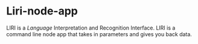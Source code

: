 # Liri-node-app
 LIRI is a _Language_ Interpretation and Recognition Interface. LIRI is a command line node app that takes in parameters and gives you back data.
